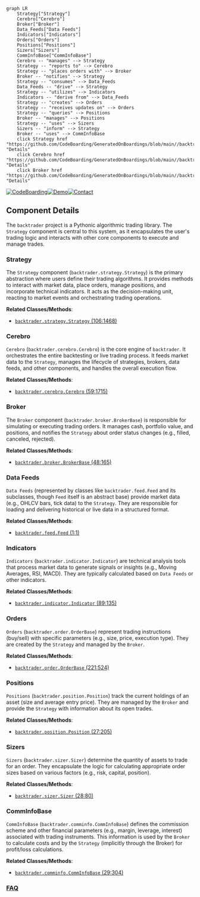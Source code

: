 ```mermaid
graph LR
    Strategy["Strategy"]
    Cerebro["Cerebro"]
    Broker["Broker"]
    Data_Feeds["Data Feeds"]
    Indicators["Indicators"]
    Orders["Orders"]
    Positions["Positions"]
    Sizers["Sizers"]
    CommInfoBase["CommInfoBase"]
    Cerebro -- "manages" --> Strategy
    Strategy -- "reports to" --> Cerebro
    Strategy -- "places orders with" --> Broker
    Broker -- "notifies" --> Strategy
    Strategy -- "consumes" --> Data_Feeds
    Data_Feeds -- "drive" --> Strategy
    Strategy -- "utilizes" --> Indicators
    Indicators -- "derive from" --> Data_Feeds
    Strategy -- "creates" --> Orders
    Strategy -- "receives updates on" --> Orders
    Strategy -- "queries" --> Positions
    Broker -- "manages" --> Positions
    Strategy -- "uses" --> Sizers
    Sizers -- "inform" --> Strategy
    Broker -- "uses" --> CommInfoBase
    click Strategy href "https://github.com/CodeBoarding/GeneratedOnBoardings/blob/main//backtrader/Strategy.md" "Details"
    click Cerebro href "https://github.com/CodeBoarding/GeneratedOnBoardings/blob/main//backtrader/Cerebro.md" "Details"
    click Broker href "https://github.com/CodeBoarding/GeneratedOnBoardings/blob/main//backtrader/Broker.md" "Details"
```
[![CodeBoarding](https://img.shields.io/badge/Generated%20by-CodeBoarding-9cf?style=flat-square)](https://github.com/CodeBoarding/CodeBoarding)[![Demo](https://img.shields.io/badge/Try%20our-Demo-blue?style=flat-square)](https://www.codeboarding.org/demo)[![Contact](https://img.shields.io/badge/Contact%20us%20-%20contact@codeboarding.org-lightgrey?style=flat-square)](mailto:contact@codeboarding.org)

## Component Details

The `backtrader` project is a Pythonic algorithmic trading library. The `Strategy` component is central to this system, as it encapsulates the user's trading logic and interacts with other core components to execute and manage trades.

### Strategy
The `Strategy` component (`backtrader.strategy.Strategy`) is the primary abstraction where users define their trading algorithms. It provides methods to interact with market data, place orders, manage positions, and incorporate technical indicators. It acts as the decision-making unit, reacting to market events and orchestrating trading operations.


**Related Classes/Methods**:

- <a href="https://github.com/mementum/backtrader/blob/master/backtrader/strategy.py#L106-L1468" target="_blank" rel="noopener noreferrer">`backtrader.strategy.Strategy` (106:1468)</a>


### Cerebro
`Cerebro` (`backtrader.cerebro.Cerebro`) is the core engine of `backtrader`. It orchestrates the entire backtesting or live trading process. It feeds market data to the `Strategy`, manages the lifecycle of strategies, brokers, data feeds, and other components, and handles the overall execution flow.


**Related Classes/Methods**:

- <a href="https://github.com/mementum/backtrader/blob/master/backtrader/cerebro.py#L59-L1715" target="_blank" rel="noopener noreferrer">`backtrader.cerebro.Cerebro` (59:1715)</a>


### Broker
The `Broker` component (`backtrader.broker.BrokerBase`) is responsible for simulating or executing trading orders. It manages cash, portfolio value, and positions, and notifies the `Strategy` about order status changes (e.g., filled, canceled, rejected).


**Related Classes/Methods**:

- <a href="https://github.com/mementum/backtrader/blob/master/backtrader/broker.py#L48-L165" target="_blank" rel="noopener noreferrer">`backtrader.broker.BrokerBase` (48:165)</a>


### Data Feeds
`Data Feeds` (represented by classes like `backtrader.feed.Feed` and its subclasses, though `Feed` itself is an abstract base) provide market data (e.g., OHLCV bars, tick data) to the `Strategy`. They are responsible for loading and delivering historical or live data in a structured format.


**Related Classes/Methods**:

- <a href="https://github.com/mementum/backtrader/blob/master/backtrader/feed.py#L1-L1" target="_blank" rel="noopener noreferrer">`backtrader.feed.Feed` (1:1)</a>


### Indicators
`Indicators` (`backtrader.indicator.Indicator`) are technical analysis tools that process market data to generate signals or insights (e.g., Moving Averages, RSI, MACD). They are typically calculated based on `Data Feeds` or other indicators.


**Related Classes/Methods**:

- <a href="https://github.com/mementum/backtrader/blob/master/backtrader/indicator.py#L89-L135" target="_blank" rel="noopener noreferrer">`backtrader.indicator.Indicator` (89:135)</a>


### Orders
`Orders` (`backtrader.order.OrderBase`) represent trading instructions (buy/sell) with specific parameters (e.g., size, price, execution type). They are created by the `Strategy` and managed by the `Broker`.


**Related Classes/Methods**:

- <a href="https://github.com/mementum/backtrader/blob/master/backtrader/order.py#L221-L524" target="_blank" rel="noopener noreferrer">`backtrader.order.OrderBase` (221:524)</a>


### Positions
`Positions` (`backtrader.position.Position`) track the current holdings of an asset (size and average entry price). They are managed by the `Broker` and provide the `Strategy` with information about its open trades.


**Related Classes/Methods**:

- <a href="https://github.com/mementum/backtrader/blob/master/backtrader/position.py#L27-L205" target="_blank" rel="noopener noreferrer">`backtrader.position.Position` (27:205)</a>


### Sizers
`Sizers` (`backtrader.sizer.Sizer`) determine the quantity of assets to trade for an order. They encapsulate the logic for calculating appropriate order sizes based on various factors (e.g., risk, capital, position).


**Related Classes/Methods**:

- <a href="https://github.com/mementum/backtrader/blob/master/backtrader/sizer.py#L28-L80" target="_blank" rel="noopener noreferrer">`backtrader.sizer.Sizer` (28:80)</a>


### CommInfoBase
`CommInfoBase` (`backtrader.comminfo.CommInfoBase`) defines the commission scheme and other financial parameters (e.g., margin, leverage, interest) associated with trading instruments. This information is used by the `Broker` to calculate costs and by the `Strategy` (implicitly through the Broker) for profit/loss calculations.


**Related Classes/Methods**:

- <a href="https://github.com/mementum/backtrader/blob/master/backtrader/comminfo.py#L29-L304" target="_blank" rel="noopener noreferrer">`backtrader.comminfo.CommInfoBase` (29:304)</a>




### [FAQ](https://github.com/CodeBoarding/GeneratedOnBoardings/tree/main?tab=readme-ov-file#faq)